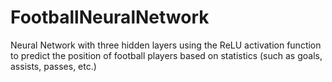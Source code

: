 # FootballNeuralNetwork

Neural Network with three hidden layers using the ReLU activation function to predict the position of football players based on statistics (such as goals, assists, passes, etc.)
